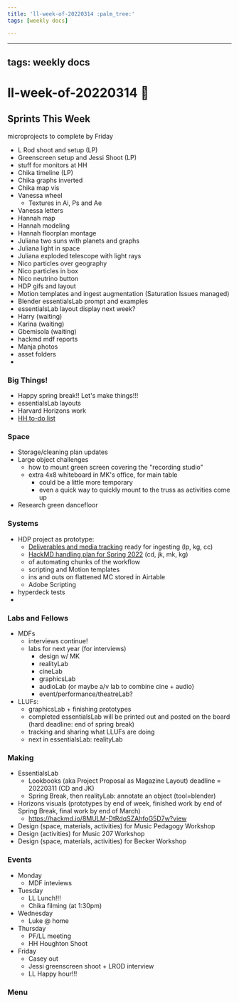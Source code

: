 ```yaml
---
title: 'll-week-of-20220314 :palm_tree:'
tags: [weekly docs]

---
```


---
tags: weekly docs
---

# ll-week-of-20220314 :palm_tree: 

## Sprints This Week

microprojects to complete by Friday
* L Rod shoot and setup (LP)
* Greenscreen setup and Jessi Shoot (LP)
* stuff for monitors at HH 
* Chika timeline (LP)
* Chika graphs inverted
* Chika map vis
* Vanessa wheel
    * Textures in Ai, Ps and Ae
* Vanessa letters
* Hannah map
* Hannah modeling
* Hannah floorplan montage
* Juliana two suns with planets and graphs
* Juliana light in space
* Juliana exploded telescope with light rays
* Nico particles over geography
* Nico particles in box
* Nico neutrino button
* HDP gifs and layout
* Motion templates and ingest augmentation (Saturation Issues managed)
* Blender essentialsLab prompt and examples
* essentialsLab layout display next week?
* Harry (waiting)
* Karina (waiting)
* Gbemisola (waiting)
* hackmd mdf reports
* Manja photos
* asset folders
* 
    

### Big Things!
* Happy spring break!! Let's make things!!!
* essentialsLab layouts
* Harvard Horizons work
* [HH to-do list](https://hackmd.io/8MULM-DtRdqSZAhfoG5D7w?view)


### Space
* Storage/cleaning plan updates
* Large object challenges
    * how to mount green screen covering the "recording studio"
    * extra 4x8 whiteboard in MK's office, for main table
        * could be a little more temporary
        * even a quick way to quickly mount to the truss as activities come up
* Research green dancefloor

### Systems

* HDP project as prototype:
    * [Deliverables and media tracking](https://hackmd.io/of1_XQW4SFGD3X5HweSKfw?edit) ready for ingesting (lp, kg, cc)
    * [HackMD handling plan for Spring 2022](/SF2ew1_3QQ2bTFhSO0GFGQ) (cd, jk, mk, kg)
    * of automating chunks of the workflow
    * scripting and Motion templates
    * ins and outs on flattened MC stored in Airtable
    * Adobe Scripting
* hyperdeck tests
* 

### Labs and Fellows
* MDFs
    * interviews continue!
    * labs for next year (for interviews)
        * design w/ MK
        * realityLab
        * cineLab
        * graphicsLab
        * audioLab (or maybe a/v lab to combine cine + audio)
        * event/performance/theatreLab?
* LLUFs:
    * graphicsLab + finishing prototypes
    * completed essentialsLab will be printed out and posted on the board (hard deadline: end of spring break)
    * tracking and sharing what LLUFs are doing
    * next in essentialsLab: realityLab

### Making
* EssentialsLab
    * Lookbooks (aka Project Proposal as Magazine Layout) deadline = 20220311 (CD and JK)
    * Spring Break, then realityLab: annotate an object (tool=blender)
* Horizons visuals (prototypes by end of week, finished work by end of Spring Break, final work by end of March)
    * https://hackmd.io/8MULM-DtRdqSZAhfoG5D7w?view
* Design (space, materials, activities) for Music Pedagogy Workshop
* Design (activities) for Music 207 Workshop
* Design (space, materials, activities) for Becker Workshop

### Events

* Monday
    * MDF inteviews
* Tuesday
    * LL Lunch!!!
    * Chika filming (at 1:30pm)
* Wednesday
    * Luke @ home
* Thursday
    * PF/LL meeting
    * HH Houghton Shoot
* Friday
    * Casey out
    * Jessi greenscreen shoot + LROD interview
    * LL Happy hour!!!
    

### Menu